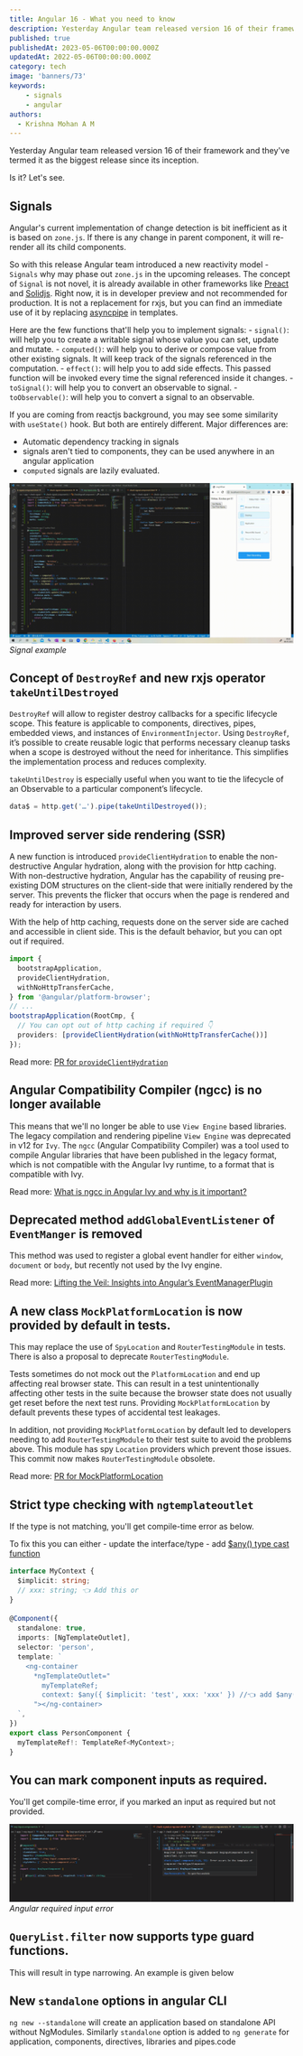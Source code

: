 ```yaml
---
title: Angular 16 - What you need to know 
description: Yesterday Angular team released version 16 of their framework and they've termed it as the biggest release since its inception. Is it? Let's see.
published: true
publishedAt: 2023-05-06T00:00:00.000Z
updatedAt: 2022-05-06T00:00:00.000Z
category: tech
image: 'banners/73'
keywords: 
    - signals
    - angular    
authors:
  - Krishna Mohan A M
---
```


Yesterday Angular team released version 16 of their framework and they've termed it as the biggest release since its inception. 

Is it? Let's see. 

## Signals

Angular's current implementation of change detection is bit inefficient as it is based on `zone.js`. If there is any change in parent component, it will re-render all its child components. 

So with this release Angular team introduced a new reactivity model - `Signals` why may phase out `zone.js` in the upcoming releases. The concept of `Signal` is not novel, it is already available in other frameworks like [Preact](https://preactjs.com/guide/v10/signals/) and [Solidjs](https://www.solidjs.com/tutorial/introduction_signals). Right now, it is in developer preview and not recommended for production. It is not a replacement for rxjs, but you can find an immediate use of it by replacing [asyncpipe](https://angular.io/api/common/AsyncPipe) in templates. 

Here are the few functions that'll help you to implement signals:
    - `signal()`: will help you to create a writable signal whose value you can set, update and mutate. 
    - `computed()`: will help you to derive or compose value from other existing signals. It will keep track of the signals referenced in the computation.
    - `effect()`: will help you to add side effects. This passed function will be invoked every time the signal referenced inside it changes.
    - `toSignal()`: will help you to convert an observable to signal. 
    - `toObservable()`: will help you to convert a signal to an observable.

If you are coming from reactjs background, you may see some similarity with `useState()` hook. But both are entirely different. Major differences are:
 - Automatic dependency tracking in signals
 - signals aren't tied to components, they can be used anywhere in an angular application
 - `computed` signals are lazily evaluated.

 ![Signal example](/images/signal-ex.gif)
*Signal example*

## Concept of `DestroyRef` and new rxjs operator `takeUntilDestroyed`

`DestroyRef` will allow to register destroy callbacks for a specific lifecycle scope. This feature is applicable to components, directives, pipes, embedded views, and instances of `EnvironmentInjector`. Using `DestroyRef`, it’s possible to create reusable logic that performs necessary cleanup tasks when a scope is destroyed without the need for inheritance. This simplifies the implementation process and reduces complexity.

`takeUntilDestroy` is especially useful when you want to tie the lifecycle of an Observable to a particular component’s lifecycle.

```typescript
data$ = http.get('…').pipe(takeUntilDestroyed());
```

## Improved server side rendering (SSR)

A new function is introduced `provideClientHydration` to enable the non-destructive Angular hydration, along with the provision for http caching. With non-destructive hydration, Angular has the capability of reusing pre-existing DOM structures on the client-side that were initially rendered by the server. This prevents the flicker that occurs when the page is rendered and ready for interaction by users.

With the help of http caching,  requests done on the server side are cached and accessible in client side. This is the default behavior, but you can opt out if required.

```typescript
import {
  bootstrapApplication,
  provideClientHydration,
  withNoHttpTransferCache,
} from '@angular/platform-browser';
// ...
bootstrapApplication(RootCmp, {
  // You can opt out of http caching if required 👇  
  providers: [provideClientHydration(withNoHttpTransferCache())]
});
```

Read more: [PR for `provideClientHydration`](https://github.com/angular/angular/pull/49666)

## Angular Compatibility Compiler (ngcc) is no longer available

This means that we'll no longer be able to use `View Engine` based libraries. The legacy compilation and rendering pipeline `View Engine` was deprecated in v12 for `Ivy`. The `ngcc` (Angular Compatibility Compiler) was a tool used to compile Angular libraries that have been published in the legacy format, which is not compatible with the Angular Ivy runtime, to a format that is compatible with Ivy.

Read more: [What is ngcc in Angular Ivy and why is it important?](https://iq.js.org/questions/angular/what-is-ngcc)

## Deprecated method `addGlobalEventListener` of `EventManger` is removed

This method was used to register a global event handler for either `window`, `document` or `body`, but recently not used by the Ivy engine. 

Read more: [Lifting the Veil: Insights into Angular’s EventManagerPlugin](https://netbasal.com/lifting-the-veil-insights-into-angulars-eventmanagerplugin-ed9d14cbb31a)

## A new class `MockPlatformLocation` is now provided by default in tests.

This may replace the use of `SpyLocation` and `RouterTestingModule` in tests. There is also a proposal to deprecate `RouterTestingModule`. 

Tests sometimes do not mock out the `PlatformLocation` and end up affecting real browser state. This can result in a test unintentionally affecting other tests in the suite because the browser state does not usually get reset before the next test runs. Providing `MockPlatformLocation` by default prevents these types of accidental test leakages.

In addition, not providing `MockPlatformLocation` by default led to developers needing to add `RouterTestingModule` to their test suite to avoid the problems above. This module has spy `Location` providers which prevent those issues. This commit now makes `RouterTestingModule` obsolete. 

Read more: [PR for MockPlatformLocation](https://github.com/angular/angular/pull/49137)

## Strict type checking with `ngtemplateoutlet`

If the type is not matching, you'll get compile-time error as below. 

To fix this you can either
    - update the interface/type
    - add [$any() type cast function](https://angular.io/guide/template-expression-operators#any-type-cast-function)

```typescript
interface MyContext {
  $implicit: string;
  // xxx: string; 👈 Add this or
}

@Component({
  standalone: true,
  imports: [NgTemplateOutlet],
  selector: 'person',
  template: `
    <ng-container
      *ngTemplateOutlet="
        myTemplateRef;        
        context: $any({ $implicit: 'test', xxx: 'xxx' }) //👈 add $any() to avoid error with xxx
      "></ng-container>
  `,
})
export class PersonComponent {
  myTemplateRef!: TemplateRef<MyContext>;
}
```

## You can mark component inputs as required. 

You'll get compile-time error, if you marked an input as required but not provided.

![Angular required input error](/images/ang_reqinput.png)
*Angular required input error*

## `QueryList.filter` now supports type guard functions. 

This will result in type narrowing. An example is given below




## New `standalone` options in angular CLI

`ng new --standalone` will create an application based on standalone API without NgModules. Similarly `standalone` option is added to `ng generate` for application, components, directives, libraries and pipes.code

